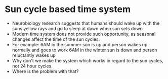 # Sun cycle based time system
- Neurobiology research suggests that humans should wake up with the suns yellow rays and go to sleep at dawn when sun sets down
- Modern time system does not provide such opportunity, as seasonal changes affect the time of the sun cycles.
- For example:
6AM in the summer sun is up and person wakes up normally and goes to work
6AM in the winter sun is down and person reluctantly wakes up
- Why don't we make the system which works in regard to the sun cycles, not 24 hour cycles.
- Where is the problem with that?